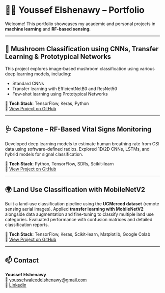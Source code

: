 # 👨‍💻 Youssef Elshenawy – Portfolio

Welcome! This portfolio showcases my academic and personal projects in **machine learning** and **RF-based sensing**.

---

## 🍄 Mushroom Classification using CNNs, Transfer Learning & Prototypical Networks

This project explores image-based mushroom classification using various deep learning models, including:  
- Standard CNNs  
- Transfer learning with EfficientNetB0 and ResNet50  
- Few-shot learning using Prototypical Networks  

📁 **Tech Stack**: TensorFlow, Keras, Python  
🔗 [View Project on GitHub](https://github.com/yousseffwaleed/ENDG-511-Project)

---

## 🩺 Capstone – RF-Based Vital Signs Monitoring

Developed deep learning models to estimate human breathing rate from CSI data using software-defined radios. Explored 1D/2D CNNs, LSTMs, and hybrid models for signal classification.  

📁 **Tech Stack**: Python, TensorFlow, SDRs, Scikit-learn  
🔗 [View Project on GitHub](https://github.com/yousseffwaleed/CapstoneProject)

---

## 🌍 Land Use Classification with MobileNetV2

Built a land-use classification pipeline using the **UCMerced dataset** (remote sensing aerial images). Applied **transfer learning with MobileNetV2** alongside data augmentation and fine-tuning to classify multiple land use categories. Evaluated performance with confusion matrices and detailed classification reports.  

📁 **Tech Stack**: TensorFlow, Keras, Scikit-learn, Matplotlib, Google Colab  
🔗 [View Project on GitHub](#) <!-- Replace # with your repo link -->

---

## 📫 Contact

**Youssef Elshenawy**  
📧 [youssefwaleedelshenawy@gmail.com](mailto:youssefwaleedelshenawy@gmail.com)  
🔗 [LinkedIn](https://www.linkedin.com/in/youssef-elshenawy-a04771260/)  
